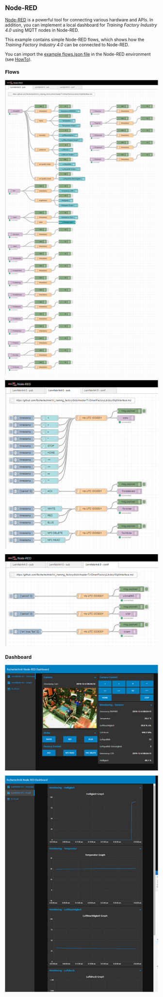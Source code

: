 ## Node-RED

[Node-RED](https://nodered.org/) is a powerful tool for connecting various hardware and APIs. In addition, you can implement a local dashboard for *Training Factory Industry 4.0* using MQTT nodes in Node-RED.

This example contains simple Node-RED flows, which shows how the *Training Factory Industry 4.0* can be connected to Node-RED.

You can import the [example flows.json file](flows.json) in the Node-RED environment (see [HowTo](https://nodered.org/docs/user-guide/editor/workspace/import-export)).

### Flows
![Flows-Pub](flows-pub.png)

![Flows-Sub](flows-sub.png)

![Flows-Conf](flows-conf.png)

### Dashboard
![Dashboard-Overview](dashboard-overview.png)

![Dashboard-Graph](dashboard-graph.png)
